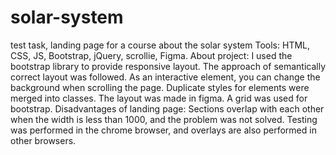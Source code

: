 # solar-system
test task, landing page for a course about the solar system  Tools: HTML, CSS, JS, Bootstrap, jQuery, scrollie, Figma.  About project:  I used the bootstrap library to provide responsive layout. The approach of semantically correct layout was followed. As an interactive element, you can change the background when scrolling the page. Duplicate styles for elements were merged into classes. The layout was made in figma. A grid was used for bootstrap. Disadvantages of landing page:  Sections overlap with each other when the width is less than 1000, and the problem was not solved. Testing was performed in the chrome browser, and overlays are also performed in other browsers.
